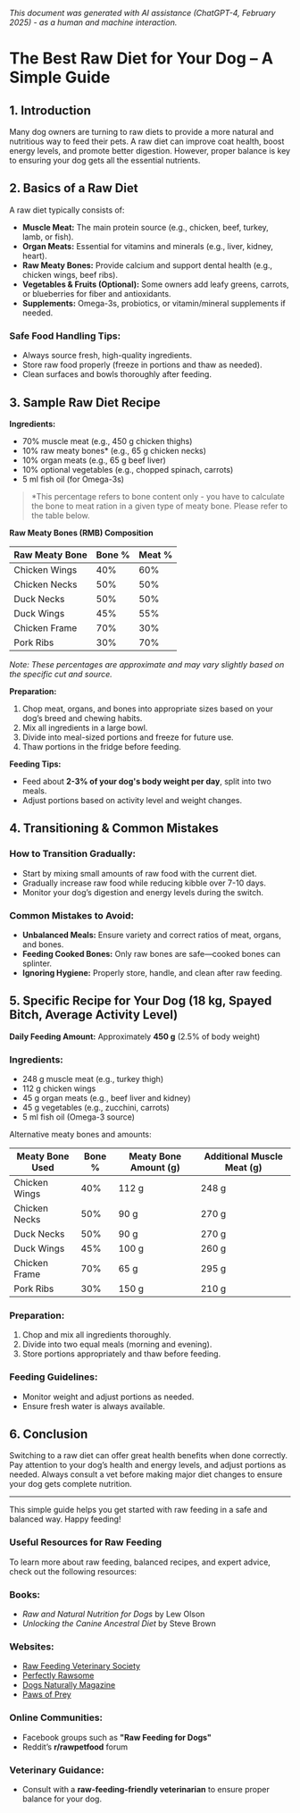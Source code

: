*This document was generated with AI assistance (ChatGPT-4, February 2025) - as a human and machine interaction.*

# The Best Raw Diet for Your Dog – A Simple Guide

## 1. Introduction  
Many dog owners are turning to raw diets to provide a more natural and nutritious way to feed their pets. A raw diet can improve coat health, boost energy levels, and promote better digestion. However, proper balance is key to ensuring your dog gets all the essential nutrients.

## 2. Basics of a Raw Diet  
A raw diet typically consists of:
- **Muscle Meat:** The main protein source (e.g., chicken, beef, turkey, lamb, or fish).  
- **Organ Meats:** Essential for vitamins and minerals (e.g., liver, kidney, heart).  
- **Raw Meaty Bones:** Provide calcium and support dental health (e.g., chicken wings, beef ribs).  
- **Vegetables & Fruits (Optional):** Some owners add leafy greens, carrots, or blueberries for fiber and antioxidants.  
- **Supplements:** Omega-3s, probiotics, or vitamin/mineral supplements if needed.  

### Safe Food Handling Tips:  
- Always source fresh, high-quality ingredients.  
- Store raw food properly (freeze in portions and thaw as needed).  
- Clean surfaces and bowls thoroughly after feeding.  

## 3. Sample Raw Diet Recipe  
**Ingredients:**  
- 70% muscle meat (e.g., 450 g chicken thighs)  
- 10% raw meaty bones* (e.g., 65 g chicken necks)  
- 10% organ meats (e.g., 65 g beef liver)  
- 10% optional vegetables (e.g., chopped spinach, carrots)  
- 5 ml fish oil (for Omega-3s)

>*This percentage refers to bone content only - you have to calculate the bone to meat ration in a given type of meaty bone. Please refer to the table below.

**Raw Meaty Bones (RMB) Composition**

| Raw Meaty Bone | Bone % | Meat % |
| -------------- | ------ | ------ |
| Chicken Wings  | 40%    | 60%    |
| Chicken Necks  | 50%    | 50%    |
| Duck Necks     | 50%    | 50%    |
| Duck Wings     | 45%    | 55%    |
| Chicken Frame  | 70%    | 30%    |
| Pork Ribs      | 30%    | 70%    |

*Note: These percentages are approximate and may vary slightly based on the specific cut and source.*

**Preparation:**  
1. Chop meat, organs, and bones into appropriate sizes based on your dog’s breed and chewing habits.  
2. Mix all ingredients in a large bowl.  
3. Divide into meal-sized portions and freeze for future use.  
4. Thaw portions in the fridge before feeding.  

**Feeding Tips:**  
- Feed about **2-3% of your dog's body weight per day**, split into two meals.  
- Adjust portions based on activity level and weight changes.  

## 4. Transitioning & Common Mistakes  
### How to Transition Gradually:  
- Start by mixing small amounts of raw food with the current diet.  
- Gradually increase raw food while reducing kibble over 7-10 days.  
- Monitor your dog’s digestion and energy levels during the switch.  

### Common Mistakes to Avoid:  
- **Unbalanced Meals:** Ensure variety and correct ratios of meat, organs, and bones.  
- **Feeding Cooked Bones:** Only raw bones are safe—cooked bones can splinter.  
- **Ignoring Hygiene:** Properly store, handle, and clean after raw feeding.  

## 5. Specific Recipe for Your Dog (18 kg, Spayed Bitch, Average Activity Level)  
**Daily Feeding Amount:** Approximately **450 g** (2.5% of body weight)  

### Ingredients:  
- 248 g muscle meat (e.g., turkey thigh)  
- 112 g chicken wings  
- 45 g organ meats (e.g., beef liver and kidney)  
- 45 g vegetables (e.g., zucchini, carrots)  
- 5 ml fish oil (Omega-3 source) 

Alternative meaty bones and amounts:

| Meaty Bone Used | Bone % | Meaty Bone Amount (g) | Additional Muscle Meat (g) |
| --------------- | ------ | --------------------- | -------------------------- |
| Chicken Wings   | 40%    | 112 g                 | 248 g                      |
| Chicken Necks   | 50%    | 90 g                  | 270 g                      |
| Duck Necks      | 50%    | 90 g                  | 270 g                      |
| Duck Wings      | 45%    | 100 g                 | 260 g                      |
| Chicken Frame   | 70%    | 65 g                  | 295 g                      |
| Pork Ribs       | 30%    | 150 g                 | 210 g                      |

### Preparation:  
1. Chop and mix all ingredients thoroughly.  
2. Divide into two equal meals (morning and evening).  
3. Store portions appropriately and thaw before feeding.  

### Feeding Guidelines:  
- Monitor weight and adjust portions as needed.  
- Ensure fresh water is always available.

## 6. Conclusion  
Switching to a raw diet can offer great health benefits when done correctly. Pay attention to your dog’s health and energy levels, and adjust portions as needed. Always consult a vet before making major diet changes to ensure your dog gets complete nutrition.

---

This simple guide helps you get started with raw feeding in a safe and balanced way. Happy feeding!

### Useful Resources for Raw Feeding  

To learn more about raw feeding, balanced recipes, and expert advice, check out the following resources:  

### Books:  
- *Raw and Natural Nutrition for Dogs* by Lew Olson  
- *Unlocking the Canine Ancestral Diet* by Steve Brown  

### Websites:  
- [Raw Feeding Veterinary Society](https://rfvs.info)  
- [Perfectly Rawsome](https://perfectlyrawsome.com)  
- [Dogs Naturally Magazine](https://www.dogsnaturallymagazine.com)
- [Paws of Prey](https://pawsofprey.com/)

### Online Communities:  
- Facebook groups such as **"Raw Feeding for Dogs"**  
- Reddit’s **r/rawpetfood** forum  

### Veterinary Guidance:  
- Consult with a **raw-feeding-friendly veterinarian** to ensure proper balance for your dog.  
